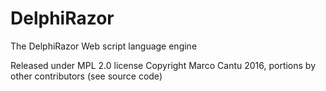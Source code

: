# DelphiRazor
The DelphiRazor Web script language engine

Released under MPL 2.0 license
Copyright Marco Cantu 2016, portions by other contributors (see source code)
